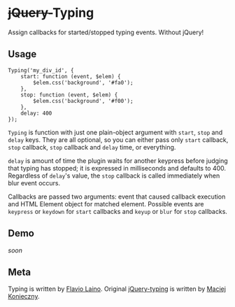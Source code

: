 ~~jQuery-~~Typing
=============

Assign callbacks for started/stopped typing events. Without jQuery!


Usage
-----

    Typing('my_div_id', {
        start: function (event, $elem) {
            $elem.css('background', '#fa0');
        },
        stop: function (event, $elem) {
            $elem.css('background', '#f00');
        },
        delay: 400
    });

`Typing` is function with just one plain-object argument with `start`, `stop` and
`delay` keys. They are all optional, so you can either pass only
`start` callback, `stop` callback, `stop` callback and `delay` time,
or everything.

`delay` is amount of time the plugin waits for another keypress before
judging that typing has stopped; it is expressed in milliseconds and
defaults to 400. Regardless of `delay`'s value, the `stop` callback is
called immediately when blur event occurs.

Callbacks are passed two arguments: event that caused callback execution
and HTML Element object for matched element. Possible events are `keypress`
or `keydown` for `start` callbacks and `keyup` or `blur` for `stop`
callbacks.


Demo
----

*soon*


Meta
----

Typing is written by [Flavio Laino][].
Original [jQuery-typing][] is written by [Maciej Konieczny][].

  [jQuery-typing]: https://github.com/narfdotpl/jquery-typing
  [Maciej Konieczny]: http://narf.pl/
  [Flavio Laino]: http://flaviolaino.it/
